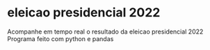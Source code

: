 # eleicao presidencial 2022
Acompanhe em tempo real o resultado da eleicao presidencial 2022
Programa feito com python e pandas

